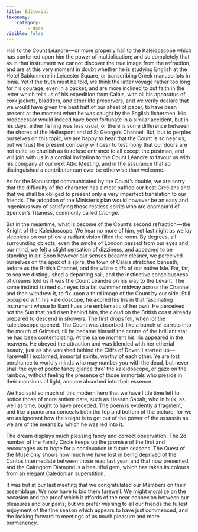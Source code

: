 ```yaml
---
title: Editorial
taxonomy:
    category:
        - docs
visible: false
---
```


Hail to the Count Léandre — or more properly hail to the Kaleidoscope which has conferred upon him the power of multiplication; and so completely that as in that instrument we cannot discover the true image from the refraction, and are at this very moment in doubt whether he is studying English at the Hotel Sablonniere in Leicester Square, or transcribing Greek manuscripts in Ionia. Yet if the truth must be told, we think the latter voyage rather too long for his courage, even in a packet, and are more inclined to put faith in the letter which tells us of his expedition from Calais, with all his apparatus of cork jackets, bladders, and other life preservers, and we verily declare that we would have given the best half of our sheet of paper, to have been present at the moment when he was caught by the English fishermen. His predecessor would indeed have been fortunate in a similar accident, but in his days, either fishing was less usual, or there is some difference between the shores of the Hellespont and of St George’s Channel. But, but to perplex ourselves on this topic, we are happy to hear that the Count is so near us; but we trust the present company will bear to testimony that our doors are not quite so churlish as to refuse entrance to all except the postman, and will join with us in a cordial invitation to the Count Léandre to favour us with his company at our next Attic Meeting, and in the assurance that so distinguished a contributor can ever be otherwise than welcome.

As for the Manuscript communicated by the Count’s double, we are sorry that the difficulty of the character has almost baffled our best Grecians and that we shall be obliged to present only a very imperfect translation to our friends. The adoption of the Minister’s plan would however be an easy and ingenious way of satisfying those restless spirits who are enamour’d of Spencer’s Titaness, commonly called *Change*.

But in the meantime, what is become of the Count’s second refraction — the Knight of the Kaleidoscope. We hear no more of him, yet last night as we lay sleepless on our pillow a radiant vision filled the room. By degrees, all surrounding objects, even the smoke of London passed from our eyes and our mind, we felt a slight sensation of dizziness, and appeared to be standing in air. Soon however our senses became cleaner, we perceived ourselves on the apex of a spire, the town of Calais stretched beneath, before us the British Channel, and the white cliffs of our native Isle. Far, far, to sea we distinguished a departing sail, and the instinctive consciousness of dreams told us it was the Count Léandre on his way to the Levant. The same instinct turned our eyes to a fat swimmer midway across the Channel, and then withdrew it, to fix upon a third image of the Count by our side. Still occupied with his kaleidoscope, he adored his Iris in that fascinating instrument whose brilliant hues are emblematic of her own. He perceived not the Sun that had risen behind him, the cloud on the British coast already prepared to descend in showers. The first drops fell, when lo! the kaleidoscope opened. The Count was absorbed, like a bunch of carrots into the mouth of Grimaldi, till he became himself the centre of the brilliant star he had been contemplating. At the same moment his Iris appeared in the heavens. He obeyed the attraction and was blended with her etherial beauty, just as she vanished behind the Cliffs of Dover. I started up — Farewell! I exclaimed, immortal spirits, worthy of each other. Ye are lost perchance to worldly minds who may number you with the dead, but never shall the eye of poetic fancy glance thro’ the kaleidoscope, or gaze on the rainbow, without feeling the presence of those immortals who preside in their mansions of light, and are absorbed into their essence.

We had said so much of this modern hero that we have little time left to notice those of more antient date, such as Hassan Sabah, who in bulk, as well as time, ought to have preceded. The poem is evidently a fragment, and like a panorama conceals both the top and bottom of the picture, for we are as ignorant how the knight is to get out of the power of the assassin as we are of the means by which he was led into it.

The dream displays much pleasing fancy and correct observation. The 2d number of the Family Circle keeps up the promise of the first and encourages us to hope for a continuation in future seasons. The Quest of the Muse only shows how much we have lost in being deprived of the Cantos intermediate between those read last year, and that now presented, and the Cairngorm Diamond is a beautiful gem, which has taken its colours from an elegant Caledonian superstition.

It was but at our last meeting that we congratulated our Members on their assemblage. We now have to bid them farewell. We might moralize on the occasion and the proof which it affords of the near connexion between our pleasures and our pains; but we prefer wishing to all our friends the fullest enjoyment of the fine season which appears to have just commenced, and the looking forward to meetings of as much pleasure and more permanency.